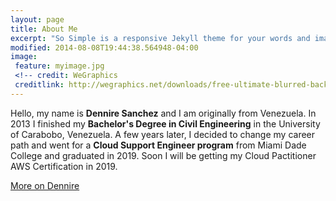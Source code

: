 ```yaml
---
layout: page
title: About Me
excerpt: "So Simple is a responsive Jekyll theme for your words and images."
modified: 2014-08-08T19:44:38.564948-04:00
image:
 feature: myimage.jpg
 <!-- credit: WeGraphics
 creditlink: http://wegraphics.net/downloads/free-ultimate-blurred-background-pack/ -->
---
```

Hello, my name is **Dennire Sanchez** and I am originally from Venezuela. 
In 2013 I finished my **Bachelor's Degree in Civil Engineering** in the University of Carabobo, Venezuela. A few years later, I decided to change my career path and went for a **Cloud Support Engineer program** from Miami Dade College and graduated in 2019.
Soon I will be getting my Cloud Pactitioner AWS Certification in 2019.

<a markdown="0" href="https://www.linkedin.com/in/dennire-sanchez-202395127" class="btn">More on Dennire</a>

[^1]: Example: *domain.com/category-name/post-title*



